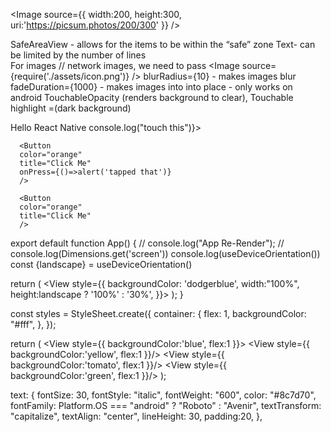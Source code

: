 <Image 
        source={{
          width:200,
          height:300,
          uri:'https://picsum.photos/200/300'
        }} />

SafeAreaView - allows for the items to be within the “safe” zone
Text-  can be limited by the number of lines	
For images // network images, we need to pass <Image source={require('./assets/icon.png')} />
blurRadius={10} -  makes images blur
fadeDuration={1000} - makes images into into place - only works on android 
TouchableOpacity (renders background to clear), Touchable highlight =(dark background)

<Text numberOfLines={2} onPress={handlePress}>
        Hello React Native
      </Text>
      <TouchableNativeFeedback onPress={() => console.log("touch this")}>
        <View
          style={{ width: 200, height: 70, backgroundColor: "dodgerblue" }}
        ></View>
      </TouchableNativeFeedback>
      <StatusBar style="auto" />


      <Button 
      color="orange"
      title="Click Me" 
      onPress={()=>alert('tapped that')}
      />

      <Button 
      color="orange"
      title="Click Me" 
      />


export default function App() {
  // console.log("App Re-Render");
  // console.log(Dimensions.get('screen'))
  console.log(useDeviceOrientation())
  const {landscape} = useDeviceOrientation()
  
  return (
    <SafeAreaView style={styles.container}>
      <View style={{
        backgroundColor: 'dodgerblue',
        width:"100%",
        height:landscape ? '100%' : '30%', 
      }}>
      </View>
    </SafeAreaView>
  );
}

const styles = StyleSheet.create({
  container: {
    flex: 1,
    backgroundColor: "#fff",
  },
});


  return (
      <View 
        style={{
          backgroundColor:'blue',
          flex:1
      }}>
        <View
          style={{
            backgroundColor:'yellow',
            flex:1
        }}/>
         <View
          style={{
            backgroundColor:'tomato',
            flex:1
        }}/>
        <View
          style={{
            backgroundColor:'green',
            flex:1
        }}/>
      </View>
  );


  text: {
    fontSize: 30,
    fontStyle: "italic",
    fontWeight: "600",
    color: "#8c7d70",
    fontFamily: Platform.OS === "android" ? "Roboto" : "Avenir",
    textTransform: "capitalize",
    textAlign: "center",
    lineHeight: 30,
    padding:20,
  },

  